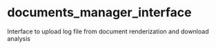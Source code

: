 # documents_manager_interface
Interface to upload log file from document renderization and download analysis
